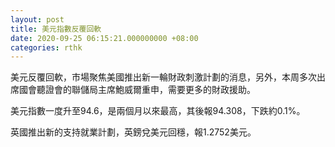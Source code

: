 ```yaml
---
layout: post
title: 美元指數反覆回軟
date: 2020-09-25 06:15:21.000000000 +08:00
categories: rthk
---
```


美元反覆回軟，市場聚焦美國推出新一輪財政刺激計劃的消息，另外，本周多次出席國會聽證會的聯儲局主席鮑威爾重申，需要更多的財政援助。

美元指數一度升至94.6，是兩個月以來最高，其後報94.308，下跌約0.1%。

英國推出新的支持就業計劃，英鎊兌美元回穩，報1.2752美元。
